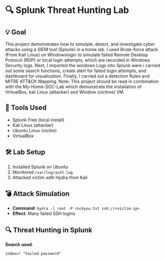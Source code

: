 # 🔍 Splunk Threat Hunting Lab

## 💡 Goal
This project demonstrates how to simulate, detect, and investigate cyber attacks using a SIEM tool (Splunk) in a home lab.
I used Brute-force attack (From Kali Linux) on Windowslogin to simulate failed Remote Desktop Protocol (RDP) or local login attempts, which are recorded in Windows Security logs. Next, I imported the windows Logs into Splunk were i carried out some search functions, create alert for failed login attempts, and dashboard for visualization. Finally, I carried out a detection Rules and MITRE ATT&CK Mapping. 
Note: This project should be read in combination with the My-Home-SOC-Lab which demonstrate the installation of VirtualBox, kali Linux (attacker) and Window (victime) VM. 

## 🧰 Tools Used
- Splunk Free (local install)
- Kali Linux (attacker)
- Ubuntu Linux (victim)
- VirtualBox

## 🛠️ Lab Setup
1. Installed Splunk on Ubuntu
2. Monitored `/var/log/auth.log`
3. Attacked victim with Hydra from Kali

## 💣 Attack Simulation
- **Command**: `hydra -l root -P rockyou.txt ssh://<victim-ip>`
- **Effect**: Many failed SSH logins

## 🔍 Threat Hunting in Splunk
**Search used**:
```spl
index=* "Failed password"
